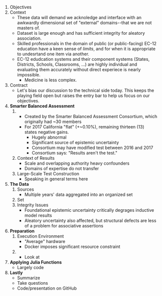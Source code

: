 1. Objectives
2. Context
    - These data will demand we acknoledge and interface with an awkwardly dimensional set of "external" domains--that we are not masters of.
    - Dataset is large enough and has sufficient integrity for aleatory association.
    - Skilled professionals in the domain of public (or public-facing) EC-12 education have a keen sense of *limits*, and for when it is appropriate to undesrtand one item via another.
    - EC-12 edudcation systems and their component systems (States, Districts, Schools, Classrooms, ...) are highly individual and evaluating them accurately without direct experiece is nearly impossible.
        - Medicine is less complex.
3. Contract
    - Let's bias our discussion to the technical side today. This keeps the playing field open but raises the entry bar to help us focus on our objectives.
4. **Smarter Balanced Assessment**
    1. &nbsp;
        - Created by the Smarter Balanced Assessment Consortium, which originally had ~30 members
        - For 2017 California "flat" (+~0.10%), remaining thirteen (13) states negative gains.
            - Hugely abnormal
            - Significant source of epistemic uncertainty
            - Consortium may have modified test between 2016 and 2017
            - Consortium says: "Results aren't the test."
    2. Context of Results
        - Scale and overlapping authority heavy confounders
        - Domains of expertise do not transfer
    3. Large-Scale Test Construction
        - Speaking in general terms here
5. **The Data**
    1. Sources
        - Multiple years' data aggregated into an organized set
    2. Set
    3. Integrity Issues
        - Foundational epistemic uncertainty critically degrages inductive model results
        - Aleatory uncertainty also affected, but structural defects are less of a problem for associative assertions
6. **Preparation**
    1. Execution Environment
        - "Average" hardware
        - Docker imposes significant resource constraint
    2. &nbsp;
        - Look at
7. **Applying Julia Functions**
    - Largely code
8. **Lastly**
    - Summarize
    - Take questions
    - Code/presentation on GitHub